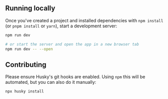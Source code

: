 
## Running locally

Once you've created a project and installed dependencies with `npm install` (or `pnpm install` or `yarn`), start a development server:

```bash
npm run dev

# or start the server and open the app in a new browser tab
npm run dev -- --open
```

## Contributing

Please ensure Husky's git hooks are enabled. Using `npm` this will be automated, but you can also do it manually:

```bash
npx husky install
```
